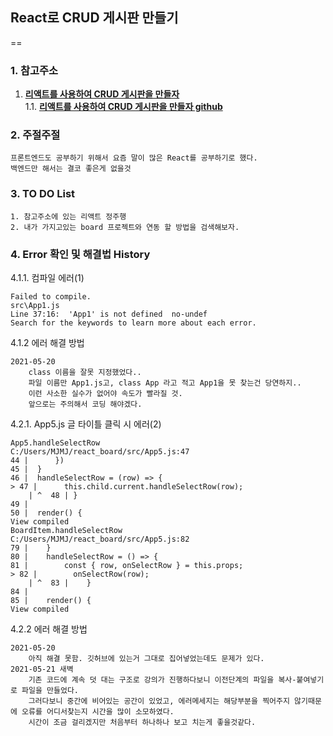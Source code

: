 ## React로 CRUD 게시판 만들기
==
### 1. 참고주소
1. [**리액트를 사용하여 CRUD 게시판을 만들자**](https://forest71.tistory.com/183)  
1.1. [**리액트를 사용하여 CRUD 게시판을 만들자 github**](https://github.com/gujc71/react_board)

### 2. 주절주절
    프론트엔드도 공부하기 위해서 요즘 말이 많은 React를 공부하기로 했다.
    백엔드만 해서는 결코 좋은게 없을것

### 3. TO DO List
    1. 참고주소에 있는 리액트 정주행
    2. 내가 가지고있는 board 프로젝트와 연동 할 방법을 검색해보자.


### 4. Error 확인 및 해결법 History

4.1.1. 컴파일 에러(1)

    Failed to compile.
    src\App1.js
    Line 37:16:  'App1' is not defined  no-undef
    Search for the keywords to learn more about each error.
4.1.2 에러 해결 방법

    2021-05-20
        class 이름을 잘못 지정했었다..
        파일 이름만 App1.js고, class App 라고 적고 App1을 못 찾는건 당연하지..
        이런 사소한 실수가 없어야 속도가 빨라질 것.
        앞으로는 주의해서 코딩 해야겠다.

4.2.1. App5.js 글 타이틀 클릭 시 에러(2)

    App5.handleSelectRow
    C:/Users/MJMJ/react_board/src/App5.js:47
    44 |      })
    45 |  }
    46 |  handleSelectRow = (row) => {
    > 47 |      this.child.current.handleSelectRow(row);
        | ^  48 | }
    49 |  
    50 |  render() {
    View compiled
    BoardItem.handleSelectRow
    C:/Users/MJMJ/react_board/src/App5.js:82
    79 |    }
    80 |    handleSelectRow = () => {
    81 |        const { row, onSelectRow } = this.props;
    > 82 |        onSelectRow(row);
        | ^  83 |    }
    84 | 
    85 |    render() {
    View compiled
4.2.2 에러 해결 방법

    2021-05-20
        아직 해결 못함. 깃허브에 있는거 그대로 집어넣었는데도 문제가 있다.
    2021-05-21 새벽
        기존 코드에 계속 덧 대는 구조로 강의가 진행하다보니 이전단계의 파일을 복사-붙여넣기로 파일을 만들었다.
        그러다보니 중간에 비어있는 공간이 있었고, 에러메세지는 해당부분을 찍어주지 않기때문에 오류를 어디서찾는지 시간을 많이 소모하였다.
        시간이 조금 걸리겠지만 처음부터 하나하나 보고 치는게 좋을것같다.





